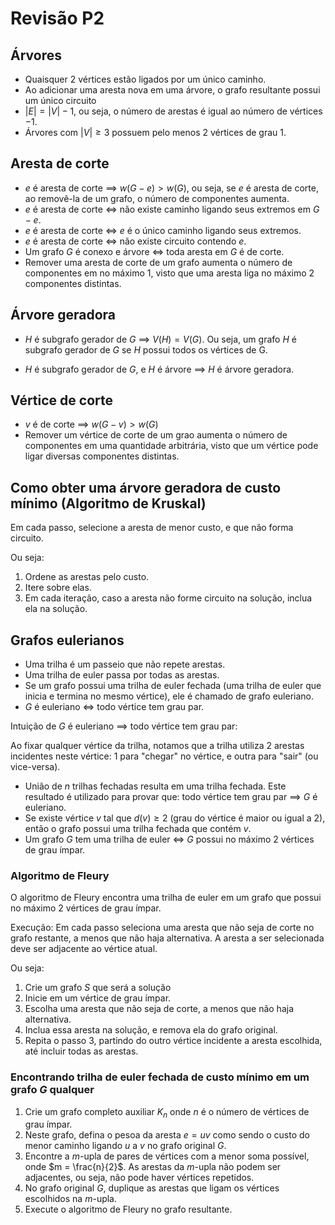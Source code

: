 # Revisão P2

## Árvores

- Quaisquer $2$ vértices estão ligados por um único caminho.
- Ao adicionar uma aresta nova em uma árvore, o grafo resultante possui um único circuito
- $|E| = |V| - 1$, ou seja, o número de arestas é igual ao número de vértices $- 1$.
- Árvores com $|V| \geq 3$ possuem pelo menos 2 vértices de grau 1.

## Aresta de corte

- $e$ é aresta de corte $\implies$ $w(G-e) > w(G)$, ou seja, se $e$ é aresta de corte, ao removê-la de um grafo, o número de componentes aumenta.
- $e$ é aresta de corte $\iff$ não existe caminho ligando seus extremos em $G-e$.
- $e$ é aresta de corte $\iff$ $e$ é o único caminho ligando seus extremos.
- $e$ é aresta de corte $\iff$ não existe circuito contendo $e$.
- Um grafo $G$ é conexo e árvore $\iff$ toda aresta em $G$ é de corte.
- Remover uma aresta de corte de um grafo aumenta o número de componentes em no máximo 1, visto que uma aresta liga no máximo 2 componentes distintas.

## Árvore geradora

- $H$ é subgrafo gerador de $G$ $\implies$ $V(H) = V(G)$. Ou seja, um grafo $H$ é subgrafo gerador de $G$ se $H$ possui todos os vértices de G.

- $H$ é subgrafo gerador de $G$, e $H$ é árvore $\implies$ $H$ é árvore geradora.

## Vértice de corte

- $v$ é de corte $\implies$ $w(G-v) > w(G)$
- Remover um vértice de corte de um grao aumenta o número de componentes em uma quantidade arbitrária, visto que um vértice pode ligar diversas componentes distintas.

## Como obter uma árvore geradora de custo mínimo (Algoritmo de Kruskal)

Em cada passo, selecione a aresta de menor custo, e que não forma circuito.

Ou seja:

1. Ordene as arestas pelo custo.
1. Itere sobre elas.
1. Em cada iteração, caso a aresta não forme circuito na solução, inclua ela na solução.

## Grafos eulerianos

- Uma trilha é um passeio que não repete arestas.
- Uma trilha de euler passa por todas as arestas.
- Se um grafo possui uma trilha de euler fechada (uma trilha de euler que inicia e termina no mesmo vértice), ele é chamado de grafo euleriano.
- $G$ é euleriano $\iff$ todo vértice tem grau par.

Intuição de $G$ é euleriano $\implies$ todo vértice tem grau par:

Ao fixar qualquer vértice da trilha, notamos que a trilha utiliza 2 arestas incidentes neste vértice: 1 para "chegar" no vértice, e outra para "sair" (ou vice-versa).

- União de $n$ trilhas fechadas resulta em uma trilha fechada. Este resultado é utilizado para provar que: todo vértice tem grau par $\implies$ $G$ é euleriano.
- Se existe vértice $v$ tal que $d(v) \ge 2$ (grau do vértice é maior ou igual a 2), então o grafo possui uma trilha fechada que contém $v$.
- Um grafo $G$ tem uma trilha de euler $\iff$ $G$ possui no máximo 2 vértices de grau ímpar.

### Algoritmo de Fleury

O algoritmo de Fleury encontra uma trilha de euler em um grafo que possui no máximo 2 vértices de grau ímpar.

Execução:
Em cada passo seleciona uma aresta que não seja de corte no grafo restante, a menos que não haja alternativa. A aresta a ser selecionada deve ser adjacente ao vértice atual.

Ou seja:

1. Crie um grafo $S$ que será a solução
1. Inicie em um vértice de grau ímpar.
1. Escolha uma aresta que não seja de corte, a menos que não haja alternativa.
1. Inclua essa aresta na solução, e remova ela do grafo original.
1. Repita o passo 3, partindo do outro vértice incidente a aresta escolhida, até incluir todas as arestas.

### Encontrando trilha de euler fechada de custo mínimo em um grafo $G$ qualquer

1. Crie um grafo completo auxiliar $K_n$ onde $n$ é o número de vértices de grau ímpar.
1. Neste grafo, defina o pesoa da aresta $e = uv$ como sendo o custo do menor caminho ligando $u$ a $v$ no grafo original $G$.
1. Encontre a $m$-upla de pares de vértices com a menor soma possível, onde $m = \frac{n}{2}$. As arestas da $m$-upla não podem ser adjacentes, ou seja, não pode haver vértices repetidos.
1. No grafo original $G$, duplique as arestas que ligam os vértices escolhidos na $m$-upla.
1. Execute o algoritmo de Fleury no grafo resultante.
